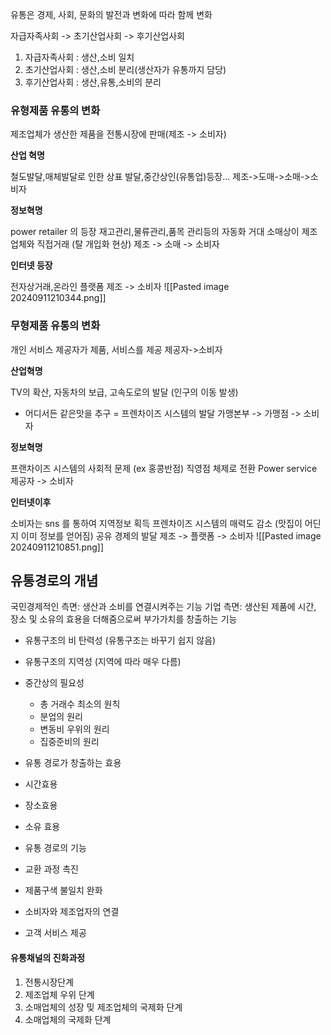 유통은 경제, 사회, 문화의 발전과 변화에 따라 함께 변화

자급자족사회       ->     초기산업사회     ->   후기산업사회

1. 자급자족사회 : 생산,소비 일치  
2. 초기산업사회 : 생산,소비 분리(생산자가 유통까지 담당)
3. 후기산업사회 : 생산,유통,소비의 분리

### 유형제품 유통의 변화


제조업체가 생산한 제품을 전통시장에 판매(제조 -> 소비자)

**산업 혁명**

철도발달,매체발달로 인한 상표 발달,중간상인(유통업)등장...
제조->도매->소매->소비자

**정보혁명**

power retailer 의 등장
재고관리,물류관리,품목 관리등의 자동화
거대 소매상이 제조업체와 직접거래 (탈 개입화 현상)
제조 -> 소매 -> 소비자

**인터넷 등장**

전자상거래,온라인 플랫폼
제조 -> 소비자
![[Pasted image 20240911210344.png]]
### 무형제품 유통의 변화

개인 서비스 제공자가 제품, 서비스를 제공
제공자->소비자

**산업혁명**

TV의 확산, 자동차의 보급, 고속도로의 발달 (인구의 이동 발생)
- 어디서든 같은맛을 추구 = 프렌차이즈 시스템의 발달
가맹본부 -> 가맹점 -> 소비자

**정보혁명**

프랜차이즈 시스템의 사회적 문제 (ex 홍콩반점)
직영점 체제로 전환
Power service 제공자 -> 소비자

**인터넷이후**

소비자는 sns 를 통하여 지역정보 획득
프렌차이즈 시스템의 매력도 감소 (맛집이 어딘지 이미 정보를 얻어짐)
공유 경제의 발달
제조 -> 플랫폼 -> 소비자
![[Pasted image 20240911210851.png]]


## 유통경로의 개념

국민경제적인 측면: 생산과 소비를 연결시켜주는 기능
기업 측면: 생산된 제품에 시간, 장소 및 소유의 효용을 더해줌으로써 부가가치를 창출하는 기능

- 유통구조의 비 탄력성 (유통구조는 바꾸기 쉽지 않음)
- 유통구조의 지역성 (지역에 따라 매우 다름)

- 중간상의 필요성 
  - 총 거래수 최소의 원칙
  - 분업의 원리
  - 변동비 우위의 원리
  - 집중준비의 원리

- 유통 경로가 창출하는 효용
 - 시간효용
 - 장소효용
 - 소유 효용

- 유통 경로의 기능
 - 교환 과정 촉진
 - 제품구색 불일치 완화
 - 소비자와 제조업자의 연결
 - 고객 서비스 제공


#### 유통채널의 진화과정
1. 전통시장단계
2. 제조업체 우위 단계
3. 소매업체의 성장 밎 제조업체의 국제화 단계
4. 소매업체의 국제화 단계
